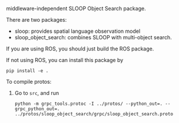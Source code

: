 middleware-independent SLOOP Object Search package.


There are two packages:

- sloop: provides spatial language observation model
- sloop\_object\_search: combines SLOOP with multi-object search.


If you are using ROS, you should just build the ROS package.

If not using ROS, you can install this package by
```
pip install -e .
```


To compile protos:

1. Go to `src`, and run
   ```
   python -m grpc_tools.protoc -I ../protos/ --python_out=. --grpc_python_out=. ../protos/sloop_object_search/grpc/sloop_object_search.proto
   ```
